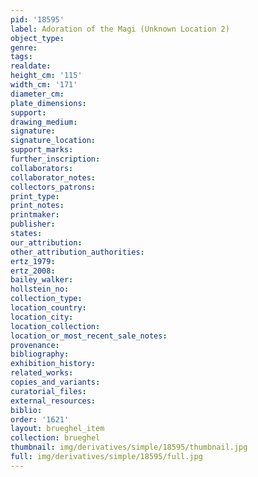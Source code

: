 ```yaml
---
pid: '18595'
label: Adoration of the Magi (Unknown Location 2)
object_type: 
genre: 
tags: 
realdate: 
height_cm: '115'
width_cm: '171'
diameter_cm: 
plate_dimensions: 
support: 
drawing_medium: 
signature: 
signature_location: 
support_marks: 
further_inscription: 
collaborators: 
collaborator_notes: 
collectors_patrons: 
print_type: 
print_notes: 
printmaker: 
publisher: 
states: 
our_attribution: 
other_attribution_authorities: 
ertz_1979: 
ertz_2008: 
bailey_walker: 
hollstein_no: 
collection_type: 
location_country: 
location_city: 
location_collection: 
location_or_most_recent_sale_notes: 
provenance: 
bibliography: 
exhibition_history: 
related_works: 
copies_and_variants: 
curatorial_files: 
external_resources: 
biblio: 
order: '1621'
layout: brueghel_item
collection: brueghel
thumbnail: img/derivatives/simple/18595/thumbnail.jpg
full: img/derivatives/simple/18595/full.jpg
---
```

